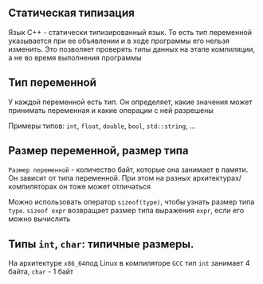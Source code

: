 ## Статическая типизация
Язык С++ - статически типизированный язык. То есть тип переменной указывается при ее объявлении и в ходе программы его нельзя изменить. Это позволяет проверять типы данных на этапе компиляции, а не во время выполнения программы

## Тип переменной
У каждой переменной есть тип. Он определяет, какие значения может принимать переменная и какие операции с ней разрешены

Примеры типов: `int`, `float`, `double`, `bool`, `std::string`, ...

## Размер переменной, размер типа
`Размер переменной` - количество байт, которые она занимает в памяти. Он зависит от типа переменной. При этом на разных архитектурах/компиляторах он тоже может отличаться

Можно использовать оператор `sizeof(type)`, чтобы узнать размер типа `type`. `sizeof expr` возвращает размер типа выражения `expr`, если его можно вычислить

## Типы `int`, `char`: типичные размеры.
На архитектуре `x86_64`под Linux в компиляторе `GCC` тип `int` занимает 4 байта, `char` - 1 байт
